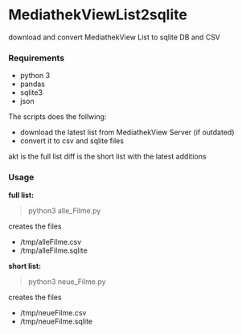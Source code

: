 # MediathekViewList2sqlite
download and convert MediathekView List to sqlite DB and CSV

### Requirements
- python 3
- pandas
- sqlite3
- json

The scripts does the follwing:

- download the latest list from MediathekView Server (if outdated)
- convert it to csv and sqlite files

akt is the full list
diff is the short list with the latest additions

### Usage
**full list:**

>python3 alle_Filme.py

creates the files 
- /tmp/alleFilme.csv
- /tmp/alleFilme.sqlite

**short list:**

>python3 neue_Filme.py

creates the files 
- /tmp/neueFilme.csv
- /tmp/neueFilme.sqlite
